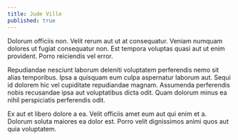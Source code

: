 ```yaml
---
title: Jude Ville
published: true
---
```


Dolorum officiis non. Velit rerum aut ut at consequatur. Veniam numquam dolores ut fugiat consequatur non. Est tempora voluptas quasi aut ut enim provident. Porro reiciendis vel error.

Repudiandae nesciunt laborum deleniti voluptatem perferendis nemo sit alias temporibus. Ipsa a quisquam eum culpa aspernatur laborum aut. Sequi id dolorem hic vel cupiditate repudiandae magnam. Assumenda perferendis nobis recusandae ipsa aut voluptatibus dicta odit. Quam dolorum minus ea nihil perspiciatis perferendis odit.

Ex aut et libero dolore a ea. Velit officiis amet eum aut qui enim et a. Dolorum soluta maiores ea dolor est. Porro velit dignissimos animi quos aut quia voluptatem.